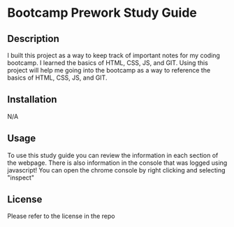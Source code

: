 # Bootcamp Prework Study Guide

## Description
I built this project as a way to keep track of important notes for my coding bootcamp. 
I learned the basics of HTML, CSS, JS, and GIT. 
Using this project will help me going into the bootcamp as a way to reference the basics of HTML, CSS, JS, and GIT. 

## Installation

N/A

## Usage

To use this study guide you can review the information in each section of the webpage. There is also information in the console that was logged using javascript! You can open the chrome console by right clicking and selecting "inspect"

## License

Please refer to the license in the repo